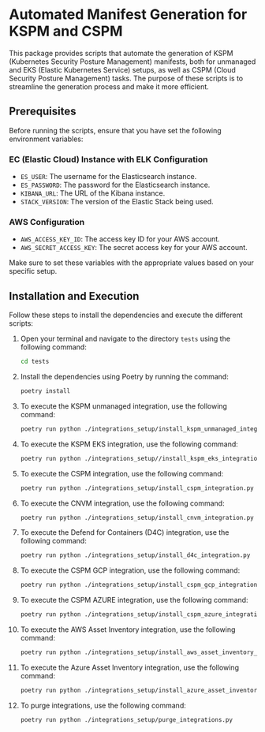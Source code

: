 # Automated Manifest Generation for KSPM and CSPM

This package provides scripts that automate the generation of KSPM (Kubernetes Security Posture Management) manifests, both for unmanaged and EKS (Elastic Kubernetes Service) setups, as well as CSPM (Cloud Security Posture Management) tasks. The purpose of these scripts is to streamline the generation process and make it more efficient.

## Prerequisites

Before running the scripts, ensure that you have set the following environment variables:

### EC (Elastic Cloud) Instance with ELK Configuration

- `ES_USER`: The username for the Elasticsearch instance.
- `ES_PASSWORD`: The password for the Elasticsearch instance.
- `KIBANA_URL`: The URL of the Kibana instance.
- `STACK_VERSION`: The version of the Elastic Stack being used.

### AWS Configuration

- `AWS_ACCESS_KEY_ID`: The access key ID for your AWS account.
- `AWS_SECRET_ACCESS_KEY`: The secret access key for your AWS account.

Make sure to set these variables with the appropriate values based on your specific setup.

## Installation and Execution

Follow these steps to install the dependencies and execute the different scripts:

1. Open your terminal and navigate to the directory `tests` using the following command:

    ```bash
    cd tests
    ```

2. Install the dependencies using Poetry by running the command:

    ``` bash
    poetry install
    ```

3. To execute the KSPM unmanaged integration, use the following command:

    ``` bash
    poetry run python ./integrations_setup/install_kspm_unmanaged_integration.py
    ```

4. To execute the KSPM EKS integration, use the following command:

    ``` bash
    poetry run python ./integrations_setup//install_kspm_eks_integration.py
    ```

5. To execute the CSPM integration, use the following command:

    ``` bash
    poetry run python ./integrations_setup/install_cspm_integration.py
    ```

6. To execute the CNVM integration, use the following command:

    ``` bash
    poetry run python ./integrations_setup/install_cnvm_integration.py
    ```

7. To execute the Defend for Containers (D4C) integration, use the following command:

    ``` bash
    poetry run python ./integrations_setup/install_d4c_integration.py
    ```

8. To execute the CSPM GCP integration, use the following command:

    ``` bash
    poetry run python ./integrations_setup/install_cspm_gcp_integration.py
    ```

9. To execute the CSPM AZURE integration, use the following command:

    ``` bash
    poetry run python ./integrations_setup/install_cspm_azure_integration.py
    ```

10. To execute the AWS Asset Inventory integration, use the following command:

    ``` bash
    poetry run python ./integrations_setup/install_aws_asset_inventory_integration.py
    ```

11. To execute the Azure Asset Inventory integration, use the following command:

    ``` bash
    poetry run python ./integrations_setup/install_azure_asset_inventory_integration.py
    ```

12. To purge integrations, use the following command:

    ``` bash
    poetry run python ./integrations_setup/purge_integrations.py
    ```
